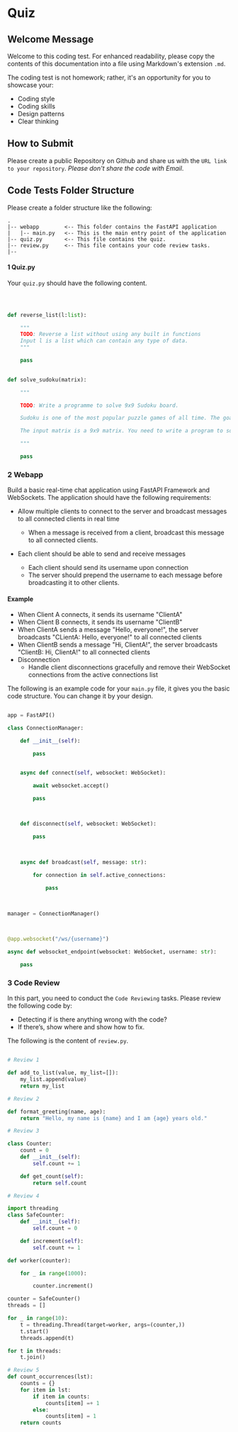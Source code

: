 # Quiz

 

## Welcome Message

Welcome to this coding test. For enhanced readability, please copy the contents of this documentation into a file using Markdown's extension `.md`.

The coding test is not homework; rather, it's an opportunity for you to showcase your:

- Coding style
- Coding skills
- Design patterns
- Clear thinking

## How to Submit

Please create a public Repository on Github and share us with the `URL link to your repository`. _Please don't share the code with Email_.

 

## Code Tests Folder Structure

Please create a folder structure like the following:


```
.
|-- webapp        <-- This folder contains the FastAPI application
|   |-- main.py   <-- This is the main entry point of the application
|-- quiz.py       <-- This file contains the quiz.
|-- review.py     <-- This file contains your code review tasks.
|--

```

 
#### 1 Quiz.py

Your `quiz.py` should have the following content.
```python

 

def reverse_list(l:list):

    """
    TODO: Reverse a list without using any built in functions
    Input l is a list which can contain any type of data.
    """

    pass

 
def solve_sudoku(matrix):

    """

    TODO: Write a programme to solve 9x9 Sudoku board.

    Sudoku is one of the most popular puzzle games of all time. The goal of Sudoku is to fill a 9×9 grid with numbers so that each row, column and 3×3 section contain all of the digits between 1 and 9. As a logic puzzle, Sudoku is also an excellent brain game.

    The input matrix is a 9x9 matrix. You need to write a program to solve it.

    """

    pass

```

 

### 2 Webapp

 

Build a basic real-time chat application using FastAPI Framework and WebSockets. The application should have the following requirements:

- Allow multiple clients to connect to the server and broadcast messages to all connected clients in real time
  - When a message is received from a client, broadcast this message to all connected clients.

- Each client should be able to send and receive messages
  - Each client should send its username upon connection
  - The server should prepend the username to each message before broadcasting it to other clients.

 

#### Example

- When Client A connects, it sends its username "ClientA"
- When Client B connects, it sends its username "ClientB"
- When ClientA sends a message "Hello, everyone!", the server broadcasts "CLientA: Hello, everyone!" to all connected clients
- When ClientB sends a message "Hi, ClientA!", the server broadcasts "ClientB: Hi, ClientA!" to all connected clients
- Disconnection
  - Handle client disconnections gracefully and remove their WebSocket connections from the active connections list

 
The following is an example code for your `main.py` file, it gives you the basic code structure. You can change it by your design.

 

```python

app = FastAPI()

class ConnectionManager:

    def __init__(self):

        pass


    async def connect(self, websocket: WebSocket):

        await websocket.accept()

        pass

 

    def disconnect(self, websocket: WebSocket):

        pass

 

    async def broadcast(self, message: str):

        for connection in self.active_connections:

            pass

 

manager = ConnectionManager()

 

@app.websocket("/ws/{username}")

async def websocket_endpoint(websocket: WebSocket, username: str):

    pass

```


### 3 Code Review

 

In this part, you need to conduct the `Code Reviewing` tasks. Please review the following code by:

- Detecting if is there anything wrong with the code?
- If there’s, show where and show how to fix.

The following is the content of `review.py`.

```python

# Review 1

def add_to_list(value, my_list=[]):
    my_list.append(value)
    return my_list

# Review 2

def format_greeting(name, age):
    return "Hello, my name is {name} and I am {age} years old."

# Review 3

class Counter:
    count = 0
    def __init__(self):
        self.count += 1

    def get_count(self):
        return self.count

# Review 4

import threading
class SafeCounter:
    def __init__(self):
        self.count = 0

    def increment(self):
        self.count += 1

def worker(counter):

    for _ in range(1000):

        counter.increment()

counter = SafeCounter()
threads = []

for _ in range(10):
    t = threading.Thread(target=worker, args=(counter,))
    t.start()
    threads.append(t)

for t in threads:
    t.join()

# Review 5
def count_occurrences(lst):
    counts = {}
    for item in lst:
        if item in counts:
            counts[item] =+ 1
        else:
            counts[item] = 1
    return counts
```

